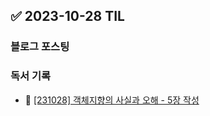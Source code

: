 ## ✅ 2023-10-28 TIL

### 블로그 포스팅

### 독서 기록

- 📝 [[231028] 객체지향의 사실과 오해 - 5장 작성](https://github.com/dahyen0o/development-books/commit/48fba58cff993eec824b1f00aded9f7698241576)

